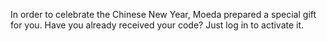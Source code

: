 In order to celebrate the Chinese New Year, Moeda prepared a special gift for you. Have you already received your code? Just log in to activate it.
